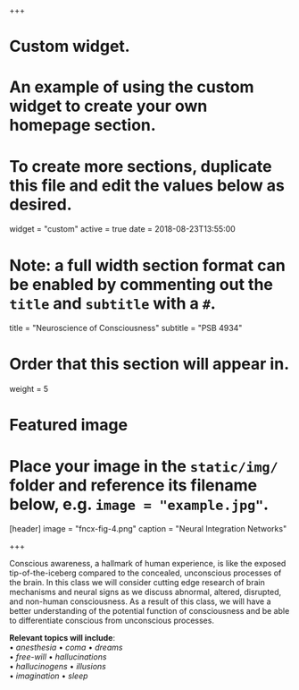 +++
# Custom widget.
# An example of using the custom widget to create your own homepage section.
# To create more sections, duplicate this file and edit the values below as desired.
widget = "custom"
active = true
date = 2018-08-23T13:55:00

# Note: a full width section format can be enabled by commenting out the `title` and `subtitle` with a `#`.
title = "Neuroscience of Consciousness"
subtitle = "PSB 4934"

# Order that this section will appear in.
weight = 5

# Featured image
# Place your image in the `static/img/` folder and reference its filename below, e.g. `image = "example.jpg"`.
[header]
image = "fncx-fig-4.png"
caption = "Neural Integration Networks"

+++

Conscious awareness, a hallmark of human experience, is like the exposed tip-of-the-iceberg compared to the concealed, unconscious processes of the brain. In this class we will consider cutting edge research of brain mechanisms and neural signs as we discuss abnormal, altered, disrupted, and non-human consciousness. As a result of this class, we will have a better understanding of the potential function of consciousness and be able to differentiate conscious from unconscious processes.

**Relevant topics will include**:  
&#8226; *anesthesia*  &#8226; *coma*  &#8226; *dreams*  
&#8226; *free-will*  &#8226; *hallucinations*    
&#8226; *hallucinogens*  &#8226; *illusions*  
&#8226; *imagination*  &#8226; *sleep* 




